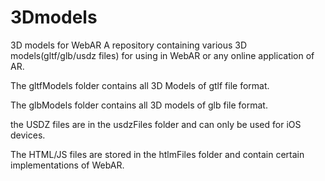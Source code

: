 # 3Dmodels
3D models for WebAR
A repository containing various 3D models(gltf/glb/usdz files) for using in WebAR or any online application of AR.

The gltfModels folder contains all 3D Models of gtlf file format.

The glbModels folder contains all 3D models of glb file format.

the USDZ files are in the usdzFiles folder and can only be used for iOS devices.

The HTML/JS files are stored in the htlmFiles folder and contain certain implementations of WebAR.
